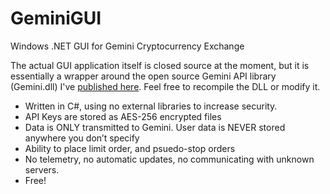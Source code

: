 # GeminiGUI
Windows .NET GUI for Gemini Cryptocurrency Exchange

The actual GUI application itself is closed source at the moment, but it is essentially a wrapper around the open source Gemini API library (Gemini.dll) I've [published here](https://github.com/please-hodl-me/Gemini). Feel free to recompile the DLL or modify it.

* Written in C#, using no external libraries to increase security.
* API Keys are stored as AES-256 encrypted files
* Data is ONLY transmitted to Gemini. User data is NEVER stored anywhere you don’t specify
* Ability to place limit order, and psuedo-stop orders
* No telemetry, no automatic updates, no communicating with unknown servers.
* Free!
